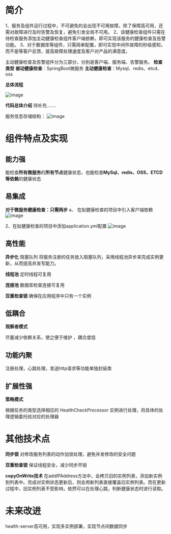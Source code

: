 # 简介

1、服务及组件运行过程中，不可避免的会出现不可用故障，除了保障高可用，还需对故障进行及时告警及恢复，避免引发全局不可用。
2、该健康检查组件只需在待检查服务添加主动健康检查组件客户端依赖，即可实现该服务的健康检查及告警功能。
3、对于数据库等组件，只需简单配置，即可实现中间件故障的秒级感知，而不是等客户反馈，提高故障处理速度及客户对产品的满意度。

主动健康检查及告警组件分为三部分，分别是客户端、服务端、告警服务。
**检查类型**
**被动健康检查**：SpringBoot微服务
**主动健康检查**：Mysql、redis、etcd、oss

**总体流程**

![image](https://github.com/renmeijian/HealthChecker/assets/50255831/ca47217d-c9f2-4c28-8b3e-b591f7ecbf91)


**代码总体介绍**
待补充.......

服务信息存储结构：
![image](https://github.com/renmeijian/HealthChecker/assets/50255831/16d6e2d5-7465-4a04-922b-8c83af889119)




# 组件特点及实现

## 能力强

能检查**所有微服务**的**所有节点**健康状态，也能检查**MySql、redis、OSS、ETCD等依赖**的健康状态

## 易集成
**对于微服务健康检查：只需两步**
a、 在拟健康检查的项目中引入客户端依赖 
![image](https://github.com/renmeijian/HealthChecker/assets/50255831/46ac1ce7-c8c1-4359-94a2-c494abfd571a)


2、在拟健康检查的项目中添加application.yml配置
![image](https://github.com/renmeijian/HealthChecker/assets/50255831/eb85f18e-c0b0-419d-9d62-2b02c66f5820)

## 高性能

**异步化**
阻塞队列
将服务注册的任务放入阻塞队列，采用线程池异步来完成实例更新，从而提高并发写能力。

**线程池**
定时线程可复用

**连接池**
数据库检查连接可复用

 **双重检查锁**  确保在应用程序中只有一个实例

## 低耦合

**观察者模式**

尽量减少依赖关系，使之便于维护 ，耦合度低

## 功能内聚

注册处理，心跳处理，发送http请求等功能单独封装类

## 扩展性强

**策略模式**

根据任务的类型选择相应的 HealthCheckProcessor 实例进行处理，将具体的处理逻辑委托给对应的处理器


# 其他技术点

**同步锁**
对修改服务列表的动作加锁处理，避免并发修改的安全问题


**双重检查锁**
保证线程安全，减少同步开销

**copyOnWrite技术**
在addIPAddress方法中，会拷贝旧的实例列表，添加新实例到列表中。完成对实例状态更新后，则会用新列表直接覆盖旧实例列表。而在更新过程中，旧实例列表不受影响，依然可以在处理心跳，判断健康状态时进行读取。



# 未来改进

health-server高可用，实现多实例部署，实现节点间数据同步
